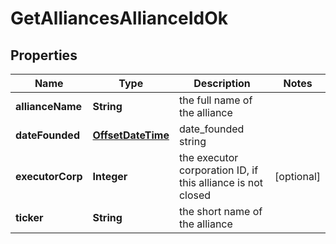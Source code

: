 
# GetAlliancesAllianceIdOk

## Properties
Name | Type | Description | Notes
------------ | ------------- | ------------- | -------------
**allianceName** | **String** | the full name of the alliance | 
**dateFounded** | [**OffsetDateTime**](OffsetDateTime.md) | date_founded string | 
**executorCorp** | **Integer** | the executor corporation ID, if this alliance is not closed |  [optional]
**ticker** | **String** | the short name of the alliance | 



